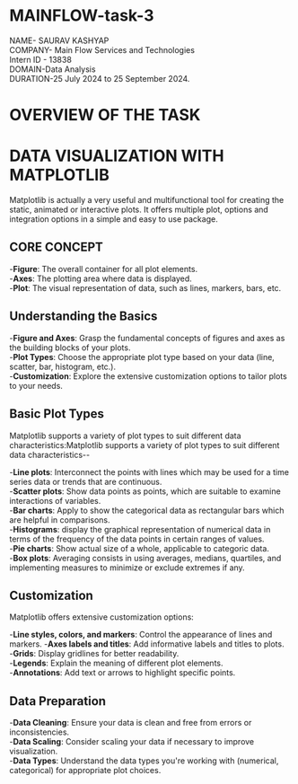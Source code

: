 # MAINFLOW-task-3
NAME- SAURAV KASHYAP  
COMPANY- Main Flow Services and Technologies   
Intern ID - 13838  
DOMAIN-Data Analysis   
DURATION-25 July 2024 to 25 September 2024.

# OVERVIEW OF THE TASK

# DATA VISUALIZATION WITH MATPLOTLIB

Matplotlib is actually a very useful and multifunctional tool for creating the static, animated or interactive plots. It offers multiple plot, options and integration options in a simple and easy to use package.

## CORE CONCEPT
-__Figure__: The overall container for all plot elements.  
-__Axes__: The plotting area where data is displayed.  
-__Plot__: The visual representation of data, such as lines, markers, bars, etc.  

## Understanding the Basics
-__Figure and Axes__: Grasp the fundamental concepts of figures and axes as the building blocks of your plots.  
-__Plot Types__: Choose the appropriate plot type based on your data (line, scatter, bar, histogram, etc.).  
-__Customization__: Explore the extensive customization options to tailor plots to your needs.  

## Basic Plot Types
Matplotlib supports a variety of plot types to suit different data characteristics:Matplotlib supports a variety of plot types to suit different data characteristics--   

-__Line plots__: Interconnect the points with lines which may be used for a time series data or trends that are continuous.  
-__Scatter plots__: Show data points as points, which are suitable to examine interactions of variables.  
-__Bar charts__: Apply to show the categorical data as rectangular bars which are helpful in comparisons.  
-__Histograms__: display the graphical representation of numerical data in terms of the frequency of the data points in certain ranges of values.  
-__Pie charts__: Show actual size of a whole, applicable to categoric data.  
-__Box plots__: Averaging consists in using averages, medians, quartiles, and implementing measures to minimize or exclude extremes if any.

## Customization
Matplotlib offers extensive customization options:  

-__Line styles, colors, and markers__: Control the appearance of lines and markers. 
-__Axes labels and titles__: Add informative labels and titles to plots.  
-__Grids__: Display gridlines for better readability.  
-__Legends__: Explain the meaning of different plot elements.  
-__Annotations__: Add text or arrows to highlight specific points.  

## Data Preparation
-__Data Cleaning__: Ensure your data is clean and free from errors or inconsistencies.  
-__Data Scaling__: Consider scaling your data if necessary to improve visualization.  
-__Data Types__: Understand the data types you're working with (numerical, categorical) for appropriate plot choices.  



